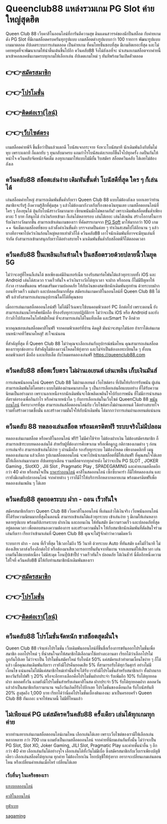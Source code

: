 <h1>Queenclub88 แหล่งรวมเกม PG Slot ค่ายใหญ่สุดฮิต</h1>

Queen Club 88 เว็บคาสิโนออนไลน์ที่การันตีความสุข ดินแดนสวรรค์ของนักปั่นสล็อต กับค่ายเกมดัง PG Slot ที่มีเกมสล็อตครบครันทุกรูปแบบ เกมสล็อตต่างรูปแบบกว่า 100 รายการ พัฒนารูปแบบเกมมาตลอด อัปเดตระบบการเล่นตลอด เป็นค่ายเกม ที่คนไทยชื่นชอบที่สุด มีเกมฮิตเยอะที่สุด และไม่เคยหยุดที่จะพัฒนาเกมให้น่าตื่นเต้นขึ้นไปอีก ควีนคลับ88 จึงไม่ลังเลที่จะ นำเสนอเกมสล็อตจากค่ายนี้ มาเข้าคอลเลคชันเกมครบทุกเกมให้เลือกเล่น อัปเดตเกมใหม่ ๆ ทันทีพร้อมวันเปิดตัวตลอด

<h2>👉👉<a href="https://queenclub88.com/?register=true">สมัครสมาชิก</a></h2>
<h2>👉👉<a href="https://queenclub88.com/promotion">โปรโมชั่น</a></h2>
<h2>👉👉<a href="https://lin.ee/HrGLhgB">ติดต่อเรา(ไลน์)</a></h2>
<h2>👉👉<a href="https://queenclub88.com/">เว็บไซต์ตรง</a></h2>

เกมสล็อตค่ายพีจี ขึ้นชื่อว่าปั่นแล้วแตกดี โบนัสแจกกระจาย จังหวะโบนัสมาที นักเดิมพันถึงกับยิ้มไม่หุบ เพราะแตกที ก็แตกยับ ๆ ทุนกลับมาครบ แถมกำไรโบนัสแต่ละรอบก็ชื่นใจไปทุกครั้ง กดปั่นกันให้หนำใจ ควีนคลับจัดหนักจัดเต็ม ลงทุกเกมมาให้แบบไม่มีอั้น รีบสมัคร สล็อตควีนคลับ ได้เลยไม่ต้องลังเล

<h2>ควีนคลับ88 สล็อตเล่นง่าย เดิมพันขั้นต่ำ โบนัสดีที่สุด ใคร ๆ ก็เล่นได้</h2>

เล่นสล็อตค่ายใหญ่ สามารถเดิมพันขั้นต่ำกับเรา Queen Club 88 แบบไม่ต้องลังเล บอกเลยว่าท่านสมาชิกจะรับรู้ ถึงความรู้สึกที่คุ้มสุด ๆ แล้วไม่ต้องมากังวลกับเรื่องของเงินทุนเลย เกมสล็อตออนไลน์ที่ใคร ๆ ก็ลงทุนได้ ลุ้นกับโบนัสรางวัลมากมาย เซียนพนันมักไม่พลาดกัน! เพราะเดิมพันสล็อตขั้นต่ำเพียงตาละ 1 บาท ก็สนุกได้ กำเงินร้อยเข้ามา ก็เล่นได้หลายรอบ เล่นได้เยอะ เล่นได้เพลิน สร้างโอกาสในการรับเงินรางวัลมากขึ้น สามารถเข้าเล่นเกมของเรา ที่คัดสรรเกมจาก <a href="https://queenclub88.com/">PG Soft</a> มาให้มากกว่า 100 เกม ++ จัดเต็มเกมสล็อตที่ชอบ แล้วตั้งค่าเงินขั้นต่ำ บรรจงกดปั่นค่อย ๆ ทำเงินสะสมไปได้อีกนาน ๆ แล้วบางทีอาจพาไปคว้าเงินก้อนใหญ่หลายเท่าตัวก็ได้ ควีนคลับ88 เอาใจนักเดิมพันที่อาจจะมีทุนเล่นที่จำกัด ยังสามารถเข้ามาสนุกกับเราได้อย่างสบายใจ มาเดิมพันขั้นต่ำกับสล็อตพีจีได้ตลอดเวลา 


<h2>ควีนคลับ88 ปั้นเพลินเกินห้ามใจ ปั่นสล็อตรวยด้วยปลายนิ้วในยุค 5G</h2>

ไม่ว่าจะอยู่ที่ไหนก็เล่นได้ ขอเพียงแค่มีอินเทอร์เน็ต รองรับสมาร์ตโฟนได้แล้วทุกระบบทั้ง iOS และ Android เล่นได้สะดวก รวดเร็วทันใจ คว้าเงินรางวัลได้ทุกเวลา จะฝาก หรือถอน ก็ไม่มีปัญหาให้กังวล เราลดขั้นตอน พร้อมเสริมความปลอดภัย ให้กับเงินของสมาชิกนักเดิมพันทุกท่าน ด้วยระบบฝากถอนที่รวดเร็ว แม่นยำ และปลอดภัยมากที่สุด สมัครเล่นเกมคาสิโนออนไลน์ที่ Queen Club 88 ได้ฟรี แล้วยังสามารถเล่นบนอุปกรณ์ใดก็ได้ที่คุณชอบ

เมื่อการเล่นเกมสล็อตออนไลน์ฟรี ไม่ได้มีไว้เฉพาะใช้บนคอมพิวเตอร์ PC อีกต่อไป เพราะตอนนี้ ยังสามารถเล่นบนโทรศัพท์มือถือ ที่รองรับทุกระบบปฏิบัติการ ไม่ว่าจะเป็น iOS หรือ Android และยังก้าวล้ำไปกับเทคโนโลยีสมัยใหม่ ที่จะสามารถเล่นได้ในแท็บเล็ต และSmart Tv อีกด้วย

หากคุณชอบเล่นสล็อตคาสิโนฟรี จากคอมพิวเตอร์ที่บ้าน คิดดูสิ มันน่าจะสนุกไม่น้อย ถ้าเราได้เล่นเกมบนหน้าจอทีวีขนาดใหญ่! สะใจแน่นอน

ที่สำคัญที่สุด ที่ Queen Club 88 ไม่ว่าคุณจะเลือกเล่นกับอุปกรณ์ชนิดไหน คุณสามารถเล่นสล็อตของเราทุกช่องทาง ที่สำคัญไม่ต้องดาวน์โหลดให้ยุ่งยาก และไม่จำเป็นต้องลงทะเบียนใด ๆ ทั้งบนคอมพิวเตอร์ มือถือ และแท็บเล็ต กับโหมดทดลองเล่นฟรี
https://queenclub88.com

<h2>ควีนคลับ88 สล็อตเว็บตรง ไม่ผ่านเอเยนต์ เล่นเพลิน เก็บเงินมันส์</h2>

การเล่นพนันออนไลน์ Queen Club 88 ไม่ผ่านเอเยนต์ เว็บไซต์ตรง ที่เปิดให้บริการรับพนัน ผู้เล่นสามารถเดิมพันได้โดยตรง แบบไม่ต้องผ่านคนกลางใด ๆ เป็นการเลือกเล่นอีกแบบอย่าง ที่ได้รับความนิยมเป็นอย่างมาก เพราะนอกเหนือจากนักเดิมพันจะได้เพลิดเพลินใจไปกับการพนัน ที่ไม่มีการนำเสนออัตราต่อรองเพื่อกินกำไร หรือค่านายหน้าใด ๆ กับการเลือกเล่นในเว็บไซต์ QueenClub 88 <a href="https://queenclub88.com/">พนันออนไลน์</a> ที่ครบวงจรที่สุด สามารถเล่นสล็อตออนไลน์กับ เว็บไซต์ตรงไม่ผ่านเอเยนต์ ได้อย่างสบายใจ รวมทั้งสร้างความเชื่อมั่น และสร้างความมั่นใจให้กับนักเดิมพัน ได้มากกว่าการเล่นผ่านเอเยนต์แน่นอน

<h2>ควีนคลับ 88 ทดลองเล่นสล็อต พร้อมเครดิตฟรี ระบบจริงไม่มีปลอม</h2>

ทดลองเล่นเกมสล็อต หรือคาสิโนออนไลน์ ฟรี!! ไม่มีค่าใช้จ่าย ไม่ต้องฝากเงิน ไม่ต้องสมัครสมาชิก ก็สามารถเข้าระบบทดลองเล่นได้ สำหรับผู้ที่ต้องการศึกษาเกม หรือเพื่อดูกฏ กติกาของเกมต่าง ๆ ก่อนการเล่นจริง สามารถเข้าเล่นได้ง่าย ๆ ผ่านมือถือ รองรับทุกระบบ ไม่ต้องโหลด เพียงกดคลิกที่ เมนูทดลองเล่นเกม แล้วเลือก รูปเกมสล็อตออนไลน์ จะพาไปหน้าเกมสล็อตที่มีให้เล่นฟรี ที่คุณสนใจได้เลย มีให้เลือกเล่นมากมาย อัปเดททุกเดือน รวมสล็อตจากทุกค่ายดัง ไม่ว่าจะเป็น PG SLOT , JOKER Gaming , SlotXO , Jili Slot , Pragmatic Play , SPADEGAMING และค่ายเกมสล็อตอีกกว่า 40 ค่าย หรือสนใจเป็น <a href="https://queenclub88.com/">บาคาร่าออนไลน์</a> คาสิโนสดออนไลน์ เซ็กซี่บาคาร่า ก็มีให้ทดลองเล่น และเรายังมีเกมยิงปลาออนไลน์ จากค่ายต่าง ๆ เราก็มีไว้ให้บริการอีกหลากหลายเกม พร้อมเครดิตฟรีเพื่อทดลองเล่นเพลิน ๆ ได้เลย

<h2>ควีนคลับ88 สุดยอดระบบ ฝาก - ถอน เร็วทันใจ</h2>

สมัครสมาชิกกับเรา Queen Club 88 เว็บคาสิโนออนไลน์ ที่เล่นแล้วได้เงินจริง เว็บพนันออนไลน์ ที่ได้รับความนิยมมากที่สุดในตอนนี้ สามารถเข้าเล่นได้แล้วทุกระบบ เข้าเล่นง่าย ๆ มีเกมให้เล่นหลากหลายรูปแบบ พร้อมอัปเกรดระบบ ฝากเงิน และถอนเงิน ให้ทันสมัย มีความรวดเร็ว และปลอดภัยที่สุด อยู่ตลอดเวลา เพื่อตอบสนองความต้องการ และสร้างความมั่นใจ ให้กับสมาชิกนักเดิมพันที่ตัดสินใจร่วมเล่นกับเรา  เรียกว่าเข้ามาเล่นที่ Queen Club 88 คุณจะไม่รู้จักคำว่าความผิดหวัง 

ระบบการ ฝาก - ถอน ที่เร็วที่สุด ใช้เวลาไม่ถึง 15 วินาที ด้วยระบบ Auto ที่ทันสมัย แค่ไม่กี่วินาที ไม่ต้องเสียเวลาส่งเรื่องอีกต่อไป หรือต้องมาเสียเวลารอการยืนยันจากทีมงาน จากเอเยนต์ให้เสียเวลา เล่นเกมกันได้แบบต่อเนื่อง ไม่มีสะดุด โอนปุ๊ปเข้าปั๊ป รวดเร็วทันใจ ปลอดภัย ได้เงินชัวร์ นี่คืออีกหนึ่งความใส่ใจที่ ควีนคลับ88 มีให้กับท่านสมาชิกนักเดิมพันของเรา

<h2>👉👉<a href="https://queenclub88.com/?register=true">สมัครสมาชิก</a></h2>
<h2>👉👉<a href="https://queenclub88.com/promotion">โปรโมชั่น</a></h2>
<h2>👉👉<a href="https://lin.ee/HrGLhgB">ติดต่อเรา(ไลน์)</a></h2>

<h2>ควีนคลับ88 โปรโมชั่นจัดหนัก ขาสล็อตสุดมั่นใจ</h2>

Queen Club 88 เจ้าแห่งโปรโมชั่น เว็บเดิมพันออนไลน์ที่ขึ้นชื่อเรื่องการขยันออกโปรโมชั่นเพื่อสมาชิก ออกโปรใหม่ ๆ ที่น่าสนใจมาให้สมาชิกได้เลือกมาใช้อย่างละลานตา เรียกได้ว่าเลือกโปรไม่ถูกกันไปเลย ไม่ว่าจะเป็น โปรโมชั่นสมัครใหม่ รับโบนัส 50% แค่สมัครแล้วทำตามเงื่อนไขง่าย ๆ ก็ได้แล้ว เมื่อคุณเล่นเดิมพันกับเรา  เรายังมีโปรคืนยอดเสีย 5% ที่สามารถรับได้ทุกวันศุกร์ อย่างไม่มีเงื่อนไข แน่นอนไม่ได้มีแค่สมาชิกใหม่เท่านั้นที่จะได้รับ เรายังมีโปรโมชั่นสำหรับสมาชิกเก่า ทั้งฝากแรกของวันรับไปฟรี ๆ  20% หรือจะอีกทางเลือกคือโปรโมชั่นฝากประจำ รับเพิ่มอีก 10% รับได้ทุกยอดฝาก ตลอดทั้งวัน แถมยังมีโปรโมชั่นสำหรับเล่นคาสิโนสด ฝากประจำ 5% รับได้ทุกยอดฝาก ตลอดวัน แล้วถ้าเป็นสมาชิกกับเรามานาน จนถึงวันเกิดก็รับไปอีกเลย โปรโมชันของเดือนเกิด รับโบนัสทันที 20% สูงสุดถึง 1,000 บาท เรียกได้ว่านี่แค่โปรโมชั่นเบื้องต้นเองนะ มาเป็นครอบครัว Queen Club 88 กันเถอะ แจกให้ขนาดนี้ ไม่มีที่ไหนแล้ว

<h2>ไม่เพียงแค่ PG แต่สมัครควีนคลับ88 ครั้งเดียว เล่นได้ทุกเกมทุกค่าย</h2>

หากท่านอยากเล่นเกมสล็อตออนไลน์เกมไหน เลือกเล่นได้เลย เพราะเว็บไซต์ของเรามีให้เลือกเล่นหลากหลาย กว่า 700 เกม แถมยังเป็นเกมสล็อตออนไลน์ จากค่ายที่นิยมเล่นกันทั้งนั้น ไม่ว่าจะเป็น PG Slot, Slot XO, Joker Gaming, JILI Slot, Pragmatic Play และค่ายชั้นนำอื่น ๆ อีกกว่า 40 ค่าย เลือกเล่นกันได้อย่างจุใจ เลือกเล่นได้ทั้งวันไม่มีเบื่อ ซึ่งสมัครสมาชิกกับเว็บเราเพียงบัญชีเดียว เลือกเล่นสล็อตได้ทุกเกม ทุกค่าย ไม่ต้องโยกเงิน โยกบัญชีให้ยุ่งยาก อยากจะเปลี่ยนเกมเล่นตอนไหน หรือเปลี่ยนค่ายเล่นเมื่อไหร่ เปลี่ยนได้เลย 

<h3>เว็บอื่นๆ ในเครือของเรา</h3>

<a href="https://ufascbx.com/">แทงบอลออนไลน์</a>

<a href="https://www.casinoroyale888.info/">คาสิโนออนไลน์</a>

<a href="https://ufabet888.live/">ยูฟ่าเบท</a>

<a href="https://sa-game24h.com/">sagaming</a>
